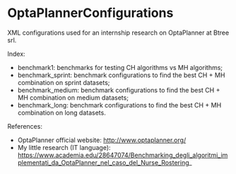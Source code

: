 # OptaPlannerConfigurations

XML configurations used for an internship research on OptaPlanner at Btree srl.

Index:
- benchmark1: benchmarks for testing CH algorithms vs MH algorithms;
- benchmark_sprint: benchmark configurations to find the best CH + MH combination on sprint datasets;
- benchmark_medium: benchmark configurations to find the best CH + MH combination on medium datasets;
- benchmark_long: benchmark configurations to find the best CH + MH combination on long datasets.

References:
- OptaPlanner official website: http://www.optaplanner.org/
- My little research (IT language): https://www.academia.edu/28647074/Benchmarking_degli_algoritmi_implementati_da_OptaPlanner_nel_caso_del_Nurse_Rostering_
